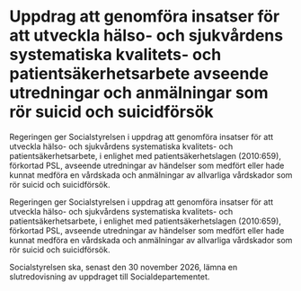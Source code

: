# Uppdrag att genomföra insatser för att utveckla hälso- och sjukvårdens systematiska kvalitets- och patientsäkerhetsarbete avseende utredningar och anmälningar som rör suicid och suicidförsök

Regeringen ger Socialstyrelsen i uppdrag att genomföra insatser för att utveckla hälso- och sjukvårdens systematiska kvalitets- och patientsäkerhetsarbete, i enlighet med patientsäkerhetslagen (2010:659), förkortad PSL, avseende utredningar av händelser som medfört eller hade kunnat medföra en vårdskada och anmälningar av allvarliga vårdskador som rör suicid och suicidförsök.

Regeringen ger Socialstyrelsen i uppdrag att genomföra insatser för att utveckla hälso- och sjukvårdens systematiska kvalitets- och patientsäkerhetsarbete, i enlighet med patientsäkerhetslagen (2010:659), förkortad PSL, avseende utredningar av händelser som medfört eller hade kunnat medföra en vårdskada och anmälningar av allvarliga vårdskador som rör suicid och suicidförsök.

Socialstyrelsen ska, senast den 30 november 2026, lämna en slutredovisning av uppdraget till Socialdepartementet.
